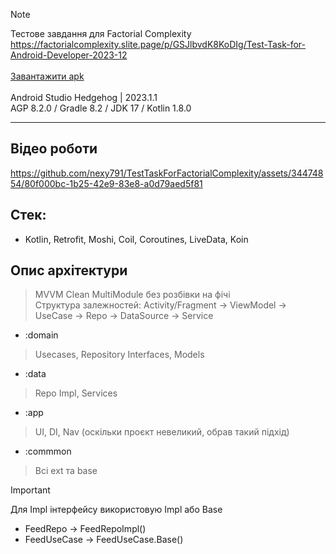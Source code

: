 

> [!NOTE]
> Тестове завдання для Factorial Complexity <br>
https://factorialcomplexity.slite.page/p/GSJlbvdK8KoDIg/Test-Task-for-Android-Developer-2023-12 <br><br>
> [Завантажити apk](https://github.com/nexy791/TestTaskForFactorialComplexity/raw/master/app-debug.apk)
> <br><br>
> Android Studio Hedgehog | 2023.1.1<br>
> AGP 8.2.0 / Gradle 8.2 / JDK 17 / Kotlin 1.8.0
---
## Відео роботи
https://github.com/nexy791/TestTaskForFactorialComplexity/assets/34474854/80f000bc-1b25-42e9-83e8-a0d79aed5f81

## Стек:
- Kotlin, Retrofit, Moshi, Coil, Coroutines, LiveData, Koin

## Опис архітектури
> MVVM Clean MultiModule без розбівки на фічі <br>
> Структура залежностей: Activity/Fragment -> ViewModel -> UseCase -> Repo -> DataSource -> Service

- :domain
> Usecases, Repository Interfaces, Models
- :data
> Repo Impl, Services
- :app
> UI, DI, Nav (оскільки проєкт невеликий, обрав такий підхід)
- :commmon
> Всі ext та base


> [!IMPORTANT]
> Для Impl інтерфейсу використовую Impl або Base
> - FeedRepo -> FeedRepoImpl()
> - FeedUseCase -> FeedUseCase.Base()

